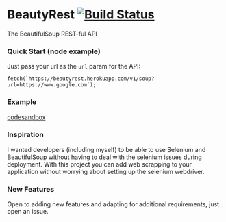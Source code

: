 # BeautyRest  [![Build Status](https://travis-ci.org/srianbury/BeautyRest.svg?branch=master)](https://travis-ci.org/srianbury/BeautyRest)
The BeautifulSoup REST-ful API

### Quick Start (node example)
Just pass your url as the `url` param for the API:
```
fetch(`https://beautyrest.herokuapp.com/v1/soup?url=https://www.google.com`);
```

### Example
[codesandbox](https://codesandbox.io/s/sleepy-shirley-rn0dd)

### Inspiration
I wanted developers (including myself) to be able to use Selenium and BeautifulSoup without having to deal with the selenium issues during
deployment.  With this project you can add web scrapping to your application without worrying about setting up the selenium webdriver.


### New Features
Open to adding new features and adapting for additional requirements, just open an issue.
